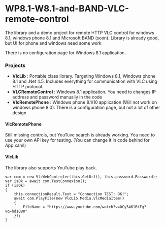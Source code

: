 # WP8.1-W8.1-and-BAND-VLC-remote-control
The library and a demo project for remote HTTP VLC control for windows 8.1, windows phone 8.1 and Microsoft BAND (soon). Library is already good, but UI for phone and windows need some work

There is no configuration page for Windows 8.1 application.


<h3>Projects</h3>
<ul>
    <li><b>VlcLib</b> : Portable class library. Targeting Windows 8.1, Windows phone 8.1 and .Net 4.5. Includes everything for communication with VLC using HTTP protocol.</li>
    <li><b>VLCRemoteControl</b> : Windows 8.1 application. You need to changes IP address  and password manually in the code</li>
    <li><b>VlcRemotePhone</b> : Windows phone 8.1/10 application (Will not work on windows phone 8.0). There is a configuration page, but not a lot of other design.  </li>
</ul>

<h4>VlcRemotePhone</h4>

Still missing controls, but YouTuve search is already working.
You need to use your own API key for testing. (You can change it in code behind for App.xaml)

<h4>VlcLib</h4>
The library also supports YouTube play back.

    var com = new VlcWebControler(this.GetUrl(), this.password.Password);
    var isOk = await com.TestConnexion();
    if (isOk)
    {
        this.connectionResult.Text = "Connection TEST: OK!";
        await com.PlayFile(new VlcLib.Media.VlcMediaItem()
        {
            FileName = "https://www.youtube.com/watch?v=OCy5461BtTg?vq=hd1080"
        });
    }


